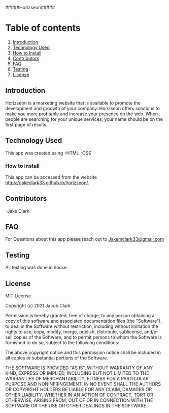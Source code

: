 #####Horizseon#####




# Table of contents
1. [Introduction](#introduction)
2. [Technology Used](#technologyused)
3. [How to Install](#howtoinstall)
4. [Contributors ](#contributors)
5. [FAQ](#faq)
3. [Testing](#testing)
3. [License](#license)

## Introduction 
Horizseon is a marketing website that is available to promote the development and groowth of your company. Horizseon offers solutions to make you more profitable and increase your presence on the web. When people are searching for your unique services, your name should be on the first page of results. 

## Technology Used
This app was created using
-HTML
-CSS



### How to install
This app can be accessed from the website https://jakeclark33.github.io/horizseon/. 


## Contributors

-Jake Clark

## FAQ

For Questions about this app please reach out to Jakemclark33@gmail.com

## Testing

All testing was done in house.
## License

MIT License

Copyright (c) 2021 Jacob Clark

Permission is hereby granted, free of charge, to any person obtaining
a copy of this software and associated documentation files (the
"Software"), to deal in the Software without restriction, including
without limitation the rights to use, copy, modify, merge, publish,
distribute, sublicense, and/or sell copies of the Software, and to
permit persons to whom the Software is furnished to do so, subject to
the following conditions:

The above copyright notice and this permission notice shall be
included in all copies or substantial portions of the Software.

THE SOFTWARE IS PROVIDED "AS IS", WITHOUT WARRANTY OF ANY KIND,
EXPRESS OR IMPLIED, INCLUDING BUT NOT LIMITED TO THE WARRANTIES OF
MERCHANTABILITY, FITNESS FOR A PARTICULAR PURPOSE AND
NONINFRINGEMENT. IN NO EVENT SHALL THE AUTHORS OR COPYRIGHT HOLDERS BE
LIABLE FOR ANY CLAIM, DAMAGES OR OTHER LIABILITY, WHETHER IN AN ACTION
OF CONTRACT, TORT OR OTHERWISE, ARISING FROM, OUT OF OR IN CONNECTION
WITH THE SOFTWARE OR THE USE OR OTHER DEALINGS IN THE SOFTWARE.